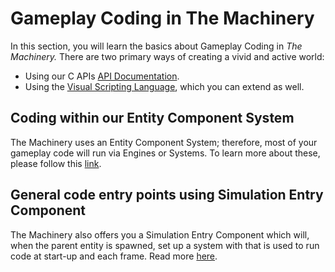 # Gameplay Coding in The Machinery

In this section, you will learn the basics about Gameplay Coding in *The Machinery.* There are two primary ways of creating a vivid and active world:

- Using our C APIs [API Documentation]({{docs}}apidoc.html).
- Using the [Visual Scripting Language]({{base_url}}editing_workflows/visual-scripting.html), which you can extend as well.

## Coding within our Entity Component System

The Machinery uses an Entity Component System; therefore, most of your gameplay code will run via Engines or Systems. To learn more about these, please follow this [link]({{base_url}}/gameplay_coding/ecs/index.html).

## General code entry points using Simulation Entry Component

The Machinery also offers you a Simulation Entry Component which will, when the parent entity is spawned, set up a system with that is used to run code at start-up and each frame. Read more [here]({{base_url}}gameplay_coding/simulation_entry.html).